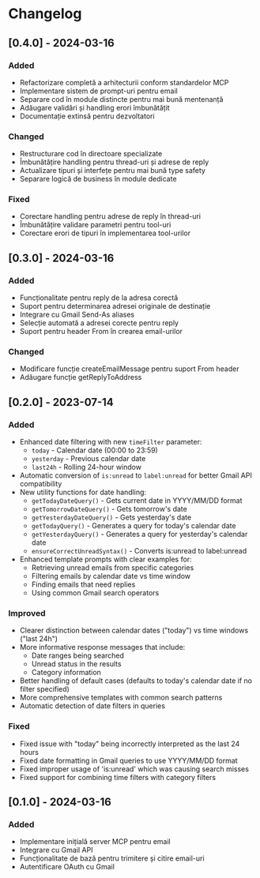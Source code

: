 # Changelog

## [0.4.0] - 2024-03-16

### Added
- Refactorizare completă a arhitecturii conform standardelor MCP
- Implementare sistem de prompt-uri pentru email
- Separare cod în module distincte pentru mai bună mentenanță
- Adăugare validări și handling erori îmbunătățit
- Documentație extinsă pentru dezvoltatori

### Changed
- Restructurare cod în directoare specializate
- Îmbunătățire handling pentru thread-uri și adrese de reply
- Actualizare tipuri și interfețe pentru mai bună type safety
- Separare logică de business în module dedicate

### Fixed
- Corectare handling pentru adrese de reply în thread-uri
- Îmbunătățire validare parametri pentru tool-uri
- Corectare erori de tipuri în implementarea tool-urilor

## [0.3.0] - 2024-03-16

### Added
- Funcționalitate pentru reply de la adresa corectă
- Suport pentru determinarea adresei originale de destinație
- Integrare cu Gmail Send-As aliases
- Selecție automată a adresei corecte pentru reply
- Suport pentru header From în crearea email-urilor

### Changed
- Modificare funcție createEmailMessage pentru suport From header
- Adăugare funcție getReplyToAddress

## [0.2.0] - 2023-07-14

### Added
- Enhanced date filtering with new `timeFilter` parameter:
  - `today` - Calendar date (00:00 to 23:59)
  - `yesterday` - Previous calendar date
  - `last24h` - Rolling 24-hour window
- Automatic conversion of `is:unread` to `label:unread` for better Gmail API compatibility
- New utility functions for date handling:
  - `getTodayDateQuery()` - Gets current date in YYYY/MM/DD format
  - `getTomorrowDateQuery()` - Gets tomorrow's date
  - `getYesterdayDateQuery()` - Gets yesterday's date
  - `getTodayQuery()` - Generates a query for today's calendar date
  - `getYesterdayQuery()` - Generates a query for yesterday's calendar date
  - `ensureCorrectUnreadSyntax()` - Converts is:unread to label:unread
- Enhanced template prompts with clear examples for:
  - Retrieving unread emails from specific categories
  - Filtering emails by calendar date vs time window
  - Finding emails that need replies
  - Using common Gmail search operators

### Improved
- Clearer distinction between calendar dates ("today") vs time windows ("last 24h") 
- More informative response messages that include:
  - Date ranges being searched
  - Unread status in the results
  - Category information
- Better handling of default cases (defaults to today's calendar date if no filter specified)
- More comprehensive templates with common search patterns
- Automatic detection of date filters in queries

### Fixed
- Fixed issue with "today" being incorrectly interpreted as the last 24 hours
- Fixed date formatting in Gmail queries to use YYYY/MM/DD format
- Fixed improper usage of 'is:unread' which was causing search misses
- Fixed support for combining time filters with category filters

## [0.1.0] - 2024-03-16

### Added
- Implementare inițială server MCP pentru email
- Integrare cu Gmail API
- Funcționalitate de bază pentru trimitere și citire email-uri
- Autentificare OAuth cu Gmail 